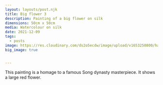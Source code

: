 ```yaml
---
layout: layouts/post.njk
title: Big flower 3
description: Painting of a big flower on silk
dimensions: 50cm x 50cm
media: Watercolour on silk
date: 2021-12-09
tags:
  - posts
image: https://res.cloudinary.com/ds2o5ecdw/image/upload/v1653250800/han_min/birdandbamboo.jpg
big_image: true


---
```


This painting is a homage to a famous Song dynasty masterpiece. It shows a large red flower. 